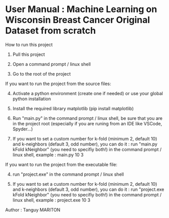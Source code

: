 # User Manual : Machine Learning on Wisconsin Breast Cancer Original Dataset from scratch

How to run this project

1) Pull this project

2) Open a command prompt / linux shell

3) Go to the root of the project

If you want to run the project from the source files:

4) Activate a python environment (create one if needed) or use your global python installation

5) Install the required library matplotlib (pip install matplotlib)

6) Run "main.py" in the command prompt / linux shell, be sure that you are in the project root (especially if you are runing from an IDE like VSCode, Spyder...)

7) If you want to set a custom number for k-fold (minimum 2, default 10) and k-neighbors (default 3, odd number), you can do it : run "main.py kFold kNeighbor" (you need to specifiy both!) in the command prompt / linux shell, example : main.py 10 3

If you want to run the project from the executable file:

4) run "project.exe" in the command prompt / linux shell

5) If you want to set a custom number for k-fold (minimum 2, default 10) and k-neighbors (default 3, odd number), you can do it : run "project.exe kFold kNeighbor" (you need to specifiy both!) in the command prompt / linux shell, example : project.exe 10 3

Author : Tanguy MARITON